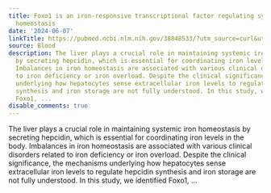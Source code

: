 ```yaml
---
title: Foxo1 is an iron-responsive transcriptional factor regulating systemic iron
  homeostasis
date: '2024-06-07'
linkTitle: https://pubmed.ncbi.nlm.nih.gov/38848533/?utm_source=curl&utm_medium=rss&utm_campaign=journals&utm_content=7603509&fc=None&ff=20240608181749&v=2.18.0.post9+e462414
source: Blood
description: The liver plays a crucial role in maintaining systemic iron homeostasis
  by secreting hepcidin, which is essential for coordinating iron levels in the body.
  Imbalances in iron homeostasis are associated with various clinical disorders related
  to iron deficiency or iron overload. Despite the clinical significance, the mechanisms
  underlying how hepatocytes sense extracellular iron levels to regulate hepcidin
  synthesis and iron storage are not fully understood. In this study, we identified
  Foxo1, ...
disable_comments: true
---
```

The liver plays a crucial role in maintaining systemic iron homeostasis by secreting hepcidin, which is essential for coordinating iron levels in the body. Imbalances in iron homeostasis are associated with various clinical disorders related to iron deficiency or iron overload. Despite the clinical significance, the mechanisms underlying how hepatocytes sense extracellular iron levels to regulate hepcidin synthesis and iron storage are not fully understood. In this study, we identified Foxo1, ...